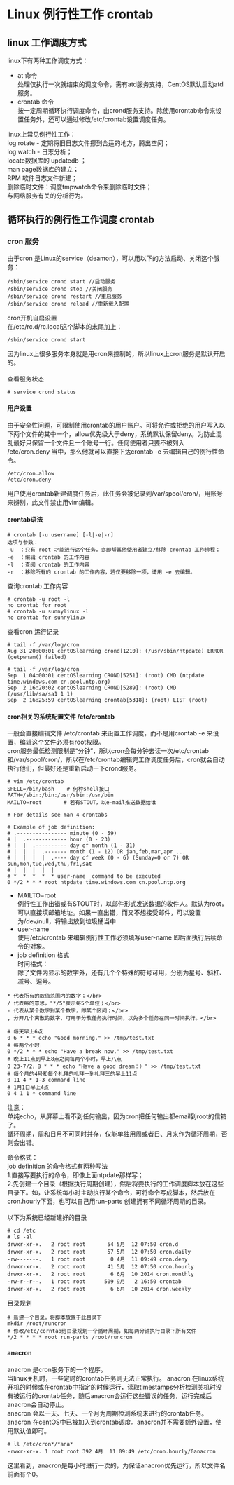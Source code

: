 # Linux 例行性工作 crontab

## linux 工作调度方式
linux下有两种工作调度方式：</br>
* at 命令 </br>
处理仅执行一次就结束的调度命令，需有atd服务支持，CentOS默认启动atd服务。</br>
* crontab 命令 </br>
按一定周期循环执行调度命令，由crond服务支持。除使用crontab命令来设置任务外，还可以通过修改/etc/crontab设置调度任务。</br>

linux上常见例行性工作：</br>
log rotate - 定期将旧日志文件挪到合适的地方，腾出空间；</br>
log watch - 日志分析；</br>
locate数据库的 updatedb ；</br>
man page数据库的建立；</br>
RPM 软件日志文件新建；</br>
删除临时文件：调度tmpwatch命令来删除临时文件；</br>
与网络服务有关的分析行为。</br>


## 循环执行的例行性工作调度 crontab
### cron 服务
由于cron 是Linux的service（deamon），可以用以下的方法启动、关闭这个服务： </br>
```
/sbin/service crond start //启动服务 
/sbin/service crond stop //关闭服务 
/sbin/service crond restart //重启服务 
/sbin/service crond reload //重新载入配置 
```
cron开机自启设置 </br>
在/etc/rc.d/rc.local这个脚本的末尾加上： </br>
```
/sbin/service crond start 
```
因为linux上很多服务本身就是用cron来控制的，所以linux上cron服务是默认开启的。</br>
</br>
查看服务状态
```
# service crond status
```
#### 用户设置
由于安全性问题，可限制使用crontab的用户账户。可将允许或拒绝的用户写入以下两个文件的其中一个，allow优先级大于deny，系统默认保留deny。为防止混乱最好只保留一个文件且一个账号一行。任何使用者只要不被列入 /etc/cron.deny 当中，那么他就可以直接下达crontab -e 去编辑自己的例行性命令。
```
/etc/cron.allow
/etc/cron.deny
```
用户使用crontab新建调度任务后，此任务会被记录到/var/spool/cron/，用账号来辨别，此文件禁止用vim编辑。

#### crontab语法
```
# crontab [-u username] [-l|-e|-r]
选项与参数：
-u  ：只有 root 才能进行这个任务，亦即帮其他使用者建立/移除 crontab 工作排程；
-e  ：编辑 crontab 的工作内容
-l  ：查阅 crontab 的工作内容
-r  ：移除所有的 crontab 的工作内容，若仅要移除一项，请用 -e 去编辑。
```
查询crontab 工作内容
```
# crontab -u root -l 
no crontab for root
# crontab -u sunnylinux -l
no crontab for sunnylinux
```
查看cron 运行记录
```
# tail -f /var/log/cron
Aug 31 20:00:01 centOSlearning crond[1210]: (/usr/sbin/ntpdate) ERROR (getpwnam() failed)

# tail -f /var/log/cron
Sep  1 04:00:01 centOSlearning CROND[5251]: (root) CMD (ntpdate time.windows.com cn.pool.ntp.org)
Sep  2 16:20:02 centOSlearning CROND[5289]: (root) CMD (/usr/lib/sa/sa1 1 1)
Sep  2 16:25:59 centOSlearning crontab[5318]: (root) LIST (root)
```

#### cron相关的系统配置文件 /etc/crontab
一般会直接编辑文件 /etc/crontab 来设置工作调度，而不是用crontab -e 来设置，编辑这个文件必须有root权限。</br>
cron服务最低检测限制是“分钟”，所以cron会每分钟去读一次/etc/crontab和/var/spool/cron/，所以在/etc/crontab编辑完工作调度任务后，cron就会自动执行他们，但最好还是重新启动一下crond服务。
```
# vim /etc/crontab
SHELL=/bin/bash    # 何种shell接口
PATH=/sbin:/bin:/usr/sbin:/usr/bin
MAILTO=root       # 若有STOUT，以e-mail推送数据给谁

# For details see man 4 crontabs

# Example of job definition:
# .---------------- minute (0 - 59)
# |  .------------- hour (0 - 23)
# |  |  .---------- day of month (1 - 31)
# |  |  |  .------- month (1 - 12) OR jan,feb,mar,apr ...
# |  |  |  |  .---- day of week (0 - 6) (Sunday=0 or 7) OR sun,mon,tue,wed,thu,fri,sat
# |  |  |  |  |
# *  *  *  *  * user-name  command to be executed
0 */2 * * * root ntpdate time.windows.com cn.pool.ntp.org
```
* MAILTO=root </br>
例行性工作出错或有STOUT时，以邮件形式发送数据的收件人。默认为root，可以直接填邮箱地址。如果一直出错，而又不想接受邮件，可以设置为/dev/null，将输出放到垃圾桶当中</br>
* user-name</br>
使用/etc/crontab 来编辑例行性工作必须填写user-name 即后面执行后续命令的对象。</br>
* job definition 格式</br>
时间格式：</br>
除了文件内显示的数字外，还有几个个特殊的符号可用，分别为星号、斜杠、减号、逗号。</br>
```
* 代表所有的取值范围内的数字；</br>
/ 代表每的意思，"*/5"表示每5个单位；</br>
- 代表从某个数字到某个数字，即某个区间；</br>
, 分开几个离散的数字，可用于分散任务执行时间，以免多个任务在同一时间执行。</br>
```
```
# 每天早上6点 
0 6 * * * echo "Good morning." >> /tmp/test.txt 
# 每两个小时 
0 */2 * * * echo "Have a break now." >> /tmp/test.txt 
# 晚上11点到早上8点之间每两个小时，早上八点 
0 23-7/2，8 * * * echo "Have a good dream：）" >> /tmp/test.txt 
# 每个月的4号和每个礼拜的礼拜一到礼拜三的早上11点
0 11 4 * 1-3 command line 
# 1月1日早上4点
0 4 1 1 * command line 
```
注意：</br>
单纯echo，从屏幕上看不到任何输出，因为cron把任何输出都email到root的信箱了。</br>
循环周期，周和日月不可同时并存，仅能单独用周或者日、月来作为循环周期，否则会出错。</br>


命令格式：</br>
job definition 的命令格式有两种写法</br>
1.直接写要执行的命令，即像上面ntpdate那样写；</br>
2.先创建一个目录（根据执行周期创建），然后将要执行的工作调度脚本放在这些目录下。如，让系统每小时主动执行某个命令，可将命令写成脚本，然后放在cron.hourly下面，也可以自己用run-parts 创建拥有不同循环周期的目录。</br>
</br>
以下为系统已经新建好的目录
```
# cd /etc
# ls -al
drwxr-xr-x.   2 root root       54 5月  12 07:50 cron.d
drwxr-xr-x.   2 root root       57 5月  12 07:50 cron.daily
-rw-------.   1 root root        0 4月  11 09:49 cron.deny
drwxr-xr-x.   2 root root       41 5月  12 07:50 cron.hourly
drwxr-xr-x.   2 root root        6 6月  10 2014 cron.monthly
-rw-r--r--.   1 root root      509 9月   2 16:50 crontab
drwxr-xr-x.   2 root root        6 6月  10 2014 cron.weekly
```
目录规划
```
# 新建一个目录，将脚本放置于此目录下
mkdir /root/runcron
# 修改/etc/corntab给目录规划一个循环周期，如每两分钟执行目录下所有文件
*/2 * * * * root run-parts /root/runcron
```

#### anacron
anacron 是cron服务下的一个程序。</br>
当linux关机时，一些定时的crontab任务则无法正常执行。 anacron 在linux系统开机的时候或在crontab中指定的时候运行，读取timestamps分析检测关机时没有被运行的crontab任务，随后anacron会运行这些错误的任务，运行完成后anacron会自动停止。 </br>
anacron 会以一天、七天、一个月为周期检测系统未进行的crontab任务。anacron 在centOS中已被加入到crontab调度。anacron并不需要额外设置，使用默认值即可。</br>
```
# ll /etc/cron*/*ana*
-rwxr-xr-x. 1 root root 392 4月  11 09:49 /etc/cron.hourly/0anacron
```
这里看到，anacron是每小时进行一次的，为保证anacron优先运行，所以文件名前面有个0。
